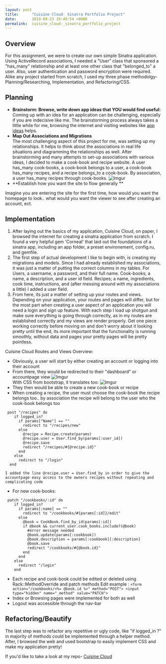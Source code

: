 ```yaml
---
layout: post
title:      "Cuisine Cloud- Sinatra Portfolio Project"
date:       2019-09-23 19:49:54 +0000
permalink:  cuisine_cloud-_sinatra_portfolio_project
---
```



## Overview
For this assignment, we were to create our own simple Sinatra application. Using ActiveRecord associations, I needed a "User" class that sponsored a "has_many" relationship and at least one other class that "belonged_to" a user. Also, user authentication and password encryption were required. Alike any project started from scratch, I used my three phase methodolgy- Planning/Researching, Implementation, and Refactoring/CSS. 

## Planning

* **Brainstorm: Browse, write down app ideas that YOU would find useful:** <br>
Coming up with an idea for an application can be challenging, especially if you are indecisive like me. The brainstorming process always takes a little while for me, browsing the internet and visiting websites like [app ideas](https://www.ideaswatch.com/startup-ideas/app#) helps. <br>
* **Map Out Associations and Migrations**<br>
The most challenging aspect of this project for me, was setting up my relationships. It helps to think about the associations in real life situations and diagramming the relationships as well. After brainstorming and many attempts to set-up associations with various ideas, I decided to make a cook-book and recipe website. A user has_many cook-books, a cook-book belongs to a user, a cook-book has_many recipes, and a recipe belongs_to a cook-book. By association, a user has_many recipes through cook-books. ![Imgur](https://i.imgur.com/c7bs2Jl.png?1)<br>
* **Establish how you want the site to flow generally ** <br>

Imagine you are entering the site for the first time, how would you want the homepage to look.. what would you want the viewer to see after creating an account, ect. 
<br>

## Implementation 
1. After laying out the basics of my application, Cuisine Cloud,  on paper, I browsed the internet for creating a sinatra application from scratch. I found a very helpful gem 'Corneal' that laid out the foundations of a sinatra app, including an app folder, a preset environement, config.ru, and gemfile. 
2. The first step of actual development I like to begin with, is creating my migrations and models. Since I had already established my associations, it was just a matter of putting the correct columns in my tables. For Users, a username, a password, and their full name. Cook-books; a name, a description, and a user id field. Recipes; a name, ingredients, cook time, instructions, and (after messing around with my associations a little) I added a user field. 
3. From here, its just a matter of setting up your routes and views. Depending on your application, your routes and pages will differ, but for the most part when creating a user aspect of an application you will need a login and sign up feature.  With each step I load up shotgun and make sure everything is going through correctly, as in my routes are established correctly and my views are render properly. Get one piece working correctly before moving on and don't worry about it looking pretty until the end, its more important that the functionality is running smoothly, without data and pages your pretty pages will be pretty pointless. 

Cuisine Cloud Routes and Views Overview: 
* Obviously, a user will start by either creating an account or logging into their account 
* From there, they would be redirected to their "dashboard" or accountpage view 
 ![Imgur](https://i.imgur.com/5QsQpdf.png?1)<br>
With CSS from bootstrap, it translates too: ![Imgur](https://i.imgur.com/Hpzy28D.png?1)
* They then would be able to create a new cook-book or recipe
* When creating a recipe, the user must choose the cook-book the recipe belongs too.. by association the recipe will belong to the user who the cook-book belongs too 
```
 post "/recipes" do
    if logged_in?
      if params["Name"] == ""
        redirect to "/recipes/new"
      else
        @recipe = Recipe.create(params)
        @recipe.user = User.find_by(params[:user_id])
        @recipe.save
        redirect "/recipes/#{@recipe.id}"
      end
    else
      redirect to "/login"
  end
```
	I added the line @recipe.user = User.find_by in order to give the accountpage easy access to the owners recipes without repeating and complicating code 
* 	For new cook-books:

```
 patch "/cookbooks/:id" do
    if logged_in?
      if params[:name] == ""
        redirect to "/cookbooks/#{params[:id]}/edit"
      else
        @book = CookBook.find_by_id(params[:id])
        if @book && current_user.cook_books.include?(@book)
          #error message needed
          @book.update(params[:cookbook])
          @book.description = params[:cookbook][:description]
          @book.save
          redirect "/cookbooks/#{@book.id}"
        end
      end
    else
      redirect "/login"
    end
```
* Each recipe and cook-book could be edited or deleted using Rack::MethodOverride and patch methods 
Edit example : `<form action="/cookbooks/<%= @book.id %>" method="POST">
    <input type="hidden" name="_method" value="PATCH">
`
* Index or Browsing pages were implemented for both as well 
* Logout was accessible through the nav-bar 

## Refactoring/Beautify
The last step was to refactor any repetitive or ugly code, like "if logged_in ?" in majority of methods could be implemented through a helper method. After, I browsed the web and used bootstrap to easily implement CSS and make my application pretty! 

If you'd like to take a look at my repo- [Cuisine Cloud](https://github.com/alethiaQ/CuisineCloud)



